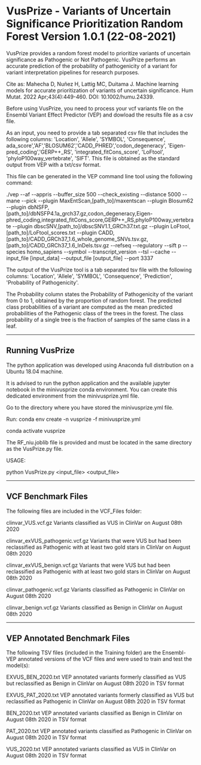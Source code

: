 VusPrize - Variants of Uncertain Significance Prioritization Random Forest
Version 1.0.1 (22-08-2021)
===========================================================================

VusPrize provides a random forest model to prioritize variants of uncertain
significance as Pathogenic or Not Pathogenic. VusPrize performs an accurate
prediction of the probability of pathogenicity of a variant for variant 
interpretation pipelines for research purposes. 

Cite as: Mahecha D, Nuñez H, Lattig MC, Duitama J. Machine learning models for accurate prioritization of variants of uncertain significance. Hum Mutat. 2022 Apr;43(4):449-460.
DOI: 10.1002/humu.24339.

Before using VusPrize, you need to process your vcf variants file on the
Ensembl Variant Effect Predictor (VEP) and dowload the results file as a csv
file. 


As an input, you need to provide a tab separated csv file that includes
the following columns: 'Location', 'Allele', 'SYMBOL', 'Consequence',
ada_score','AF','BLOSUM62','CADD_PHRED','codon_degeneracy',
'Eigen-pred_coding','GERP++_RS',  'integrated_fitCons_score', 'LoFtool', 'phyloP100way_vertebrate', 'SIFT'. This file is obtained as the standard 
output from VEP with a txt/csv format.

This file can be generated in the VEP command line tool using the following command:

./vep --af --appris --buffer_size 500 --check_existing --distance 5000 --mane --pick --plugin MaxEntScan,[path_to]/maxentscan --plugin Blosum62 --plugin dbNSFP,[path_to]/dbNSFP4.1a_grch37.gz,codon_degeneracy,Eigen-phred_coding,integrated_fitCons_score,GERP++_RS,phyloP100way_vertebrate --plugin dbscSNV,[path_to]/dbscSNV1.1_GRCh37.txt.gz --plugin LoFtool,[path_to]/LoFtool_scores.txt --plugin CADD,[path_to]/CADD_GRCh37_1.6_whole_genome_SNVs.tsv.gz,[path_to]/CADD_GRCh37_1.6_InDels.tsv.gz --refseq --regulatory --sift p --species homo_sapiens --symbol --transcript_version --tsl --cache --input_file [input_data] --output_file [output_file] --port 3337


The output of the VusPrize tool is a tab separated tsv file with the following 
columns: 'Location', 'Allele', 'SYMBOL', 'Consequence', 'Prediction', 
'Probability of Pathogenicity'.

The Probability column states the Probability of Pathogenicity of the variant
from 0 to 1, obtained by the proportion of random forest. The predicted class probabilities of a variant are computed as the mean predicted probabilities of 
the Pathogenic class of the trees in the forest. The class probability of a 
single tree is the fraction of samples of the same class in a leaf.

--------------------
Running VusPrize
--------------------

The python application was developed using Anaconda full distribution on a Ubuntu 18.04 machine. 

It is advised to run the python application and the available jupyter notebook in the minivusprize conda environment.
You can create this dedicated environment from the minivusprize.yml file.

Go to the directory where you have stored the minivusprize.yml file. 

Run: 
conda env create -n vusprize -f minivusprize.yml

conda activate vusprize


The RF_niu.joblib file is provided and must be located in the same directory as 
the VusPrize.py file.

USAGE:

python VusPrize.py <input_file> <output_file>

--------------------
VCF Benchmark Files
--------------------

The following files are included in the VCF_Files folder:

clinvar_VUS.vcf.gz  Variants classified as VUS in ClinVar on August 08th 2020

clinvar_exVUS_pathogenic.vcf.gz Variants that were VUS but had been reclassified as Pathogenic with at least two gold stars in ClinVar on August 08th 2020

clinvar_exVUS_benign.vcf.gz Variants that were VUS but had been reclassified as Pathogenic with at least two gold stars in ClinVar on August 08th 2020

clinvar_pathogenic.vcf.gz Variants classified as Pathogenic in ClinVar on August 08th 2020

clinvar_benign.vcf.gz Variants classified as Benign in ClinVar on August 08th 2020

--------------------
VEP Annotated Benchmark Files
--------------------

The following TSV files (included in the Training folder) are the Ensembl-VEP annotated versions of the VCF files and were used to train and test the model(s): 

EXVUS_BEN_2020.txt  VEP annotated variants formerly classified as VUS but reclassified as Benign in ClinVar on August 08th 2020 in TSV format

EXVUS_PAT_2020.txt VEP annotated variants formerly classified as VUS but reclassified as Pathogenic in ClinVar on August 08th 2020 in TSV format

BEN_2020.txt  VEP annotated variants classified as Benign in ClinVar on August 08th 2020 in TSV format

PAT_2020.txt  VEP annotated variants classified as Pathogenic in ClinVar on August 08th 2020 in TSV format

VUS_2020.txt  VEP annotated variants classified as VUS in ClinVar on August 08th 2020 in TSV format


